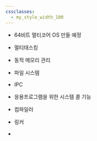 ```yaml
---
cssclasses:
  - my_style_width_100
---
```


- 64비트 멀티코어 OS 만들 예정 
- 멀티태스킹
- 동적 메모리 관리
- 파일 시스템
- IPC
- 응용프로그램을 위한 시스템 콜 기능


- 컴파일러
- 링커
- 
